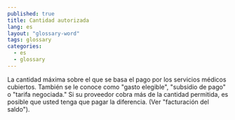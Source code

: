 ```yaml
---
published: true
title: Cantidad autorizada
lang: es
layout: "glossary-word"
tags: glossary
categories:
  - es
  - glossary
---
```


La cantidad máxima sobre el que se basa el pago por los servicios médicos cubiertos. También se le conoce como "gasto elegible", "subsidio de pago" o "tarifa negociada." Si su proveedor cobra más de la cantidad permitida, es posible que usted tenga que pagar la diferencia. (Ver "facturación del saldo").
